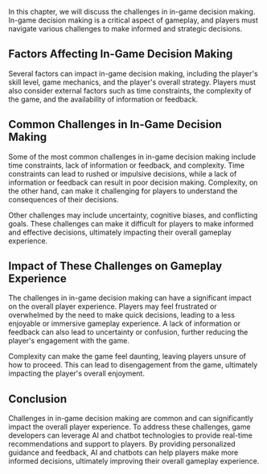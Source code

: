 
In this chapter, we will discuss the challenges in in-game decision making. In-game decision making is a critical aspect of gameplay, and players must navigate various challenges to make informed and strategic decisions.

Factors Affecting In-Game Decision Making
-----------------------------------------

Several factors can impact in-game decision making, including the player's skill level, game mechanics, and the player's overall strategy. Players must also consider external factors such as time constraints, the complexity of the game, and the availability of information or feedback.

Common Challenges in In-Game Decision Making
--------------------------------------------

Some of the most common challenges in in-game decision making include time constraints, lack of information or feedback, and complexity. Time constraints can lead to rushed or impulsive decisions, while a lack of information or feedback can result in poor decision making. Complexity, on the other hand, can make it challenging for players to understand the consequences of their decisions.

Other challenges may include uncertainty, cognitive biases, and conflicting goals. These challenges can make it difficult for players to make informed and effective decisions, ultimately impacting their overall gameplay experience.

Impact of These Challenges on Gameplay Experience
-------------------------------------------------

The challenges in in-game decision making can have a significant impact on the overall player experience. Players may feel frustrated or overwhelmed by the need to make quick decisions, leading to a less enjoyable or immersive gameplay experience. A lack of information or feedback can also lead to uncertainty or confusion, further reducing the player's engagement with the game.

Complexity can make the game feel daunting, leaving players unsure of how to proceed. This can lead to disengagement from the game, ultimately impacting the player's overall enjoyment.

Conclusion
----------

Challenges in in-game decision making are common and can significantly impact the overall player experience. To address these challenges, game developers can leverage AI and chatbot technologies to provide real-time recommendations and support to players. By providing personalized guidance and feedback, AI and chatbots can help players make more informed decisions, ultimately improving their overall gameplay experience.

